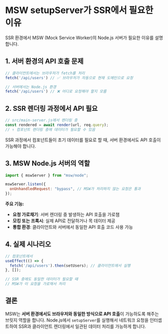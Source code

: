 # MSW setupServer가 SSR에서 필요한 이유

SSR 환경에서 MSW (Mock Service Worker)의 Node.js 서버가 필요한 이유를 설명합니다.

## 1. 서버 환경의 API 호출 문제

```javascript
// 클라이언트에서는 브라우저가 fetch를 처리
fetch('/api/users') // ✅ 브라우저가 자동으로 현재 도메인으로 요청

// 서버에서는 Node.js 환경
fetch('/api/users') // ❌ 어디로 요청해야 할지 모름
```

## 2. SSR 렌더링 과정에서 API 필요

```javascript
// src/main-server.js에서 렌더링 중
const rendered = await render(url, req.query);
// ↑ 컴포넌트 렌더링 중에 데이터가 필요할 수 있음
```

SSR 과정에서 컴포넌트들이 초기 데이터를 필요로 할 때, 서버 환경에서도 API 호출이 가능해야 합니다.

## 3. MSW Node.js 서버의 역할

```javascript
import { mswServer } from "msw/node";

mswServer.listen({
  onUnhandledRequest: "bypass", // MSW가 처리하지 않는 요청은 통과
});
```

**주요 기능:**
- **요청 가로채기**: 서버 렌더링 중 발생하는 API 호출을 가로챔
- **모킹 또는 프록시**: 실제 API로 전달하거나 목 데이터 제공
- **통합 환경**: 클라이언트와 서버에서 동일한 API 호출 코드 사용 가능

## 4. 실제 시나리오

```javascript
// 컴포넌트에서
useEffect(() => {
  fetch('/api/users').then(setUsers); // 클라이언트에서 실행
}, []);

// SSR 중에도 동일한 데이터가 필요할 때
// MSW가 이 요청을 가로채서 처리
```

## 결론

MSW는 **서버 환경에서도 브라우저와 동일한 방식으로 API 호출**이 가능하도록 해주는 브릿지 역할을 합니다. Node.js에서 `setupServer`를 실행해서 네트워크 요청을 인터셉트하여 SSR과 클라이언트 렌더링에서 일관된 데이터 처리를 가능하게 합니다.